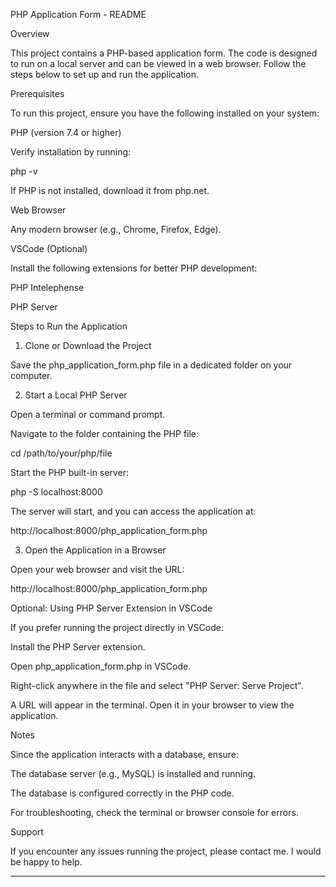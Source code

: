 PHP Application Form - README

Overview

This project contains a PHP-based application form. The code is designed to run on a local server and can be viewed in a web browser. Follow the steps below to set up and run the application.

Prerequisites

To run this project, ensure you have the following installed on your system:

PHP (version 7.4 or higher)

Verify installation by running:

php -v

If PHP is not installed, download it from php.net.

Web Browser

Any modern browser (e.g., Chrome, Firefox, Edge).

VSCode (Optional)

Install the following extensions for better PHP development:

PHP Intelephense

PHP Server

Steps to Run the Application

1. Clone or Download the Project

Save the php_application_form.php file in a dedicated folder on your computer.

2. Start a Local PHP Server

Open a terminal or command prompt.

Navigate to the folder containing the PHP file:

cd /path/to/your/php/file

Start the PHP built-in server:

php -S localhost:8000

The server will start, and you can access the application at:

http://localhost:8000/php_application_form.php

3. Open the Application in a Browser

Open your web browser and visit the URL:

http://localhost:8000/php_application_form.php

Optional: Using PHP Server Extension in VSCode

If you prefer running the project directly in VSCode:

Install the PHP Server extension.

Open php_application_form.php in VSCode.

Right-click anywhere in the file and select "PHP Server: Serve Project".

A URL will appear in the terminal. Open it in your browser to view the application.

Notes

Since the application interacts with a database, ensure:

The database server (e.g., MySQL) is installed and running.

The database is configured correctly in the PHP code.

For troubleshooting, check the terminal or browser console for errors.

Support

If you encounter any issues running the project, please contact me. I would be happy to help.

------------------------------------------------------------------------------------------------------------------------------------------------------------------------------
